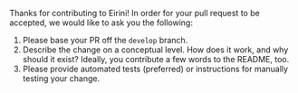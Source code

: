 Thanks for contributing to Eirini! In order for your pull request to be accepted, we would like to ask you the following:

1. Please base your PR off the `develop` branch.
1. Describe the change on a conceptual level. How does it work, and why should it exist? Ideally, you contribute a few words to the README, too.
1. Please provide automated tests (preferred) or instructions for manually testing your change.
